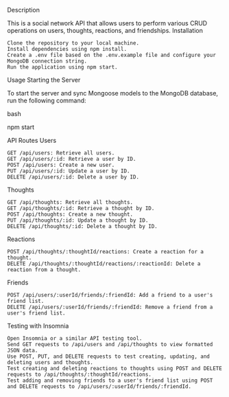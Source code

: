 Description

This is a social network API that allows users to perform various CRUD operations on users, thoughts, reactions, and friendships.
Installation

    Clone the repository to your local machine.
    Install dependencies using npm install.
    Create a .env file based on the .env.example file and configure your MongoDB connection string.
    Run the application using npm start.

Usage
Starting the Server

To start the server and sync Mongoose models to the MongoDB database, run the following command:

bash

npm start

API Routes
Users

    GET /api/users: Retrieve all users.
    GET /api/users/:id: Retrieve a user by ID.
    POST /api/users: Create a new user.
    PUT /api/users/:id: Update a user by ID.
    DELETE /api/users/:id: Delete a user by ID.

Thoughts

    GET /api/thoughts: Retrieve all thoughts.
    GET /api/thoughts/:id: Retrieve a thought by ID.
    POST /api/thoughts: Create a new thought.
    PUT /api/thoughts/:id: Update a thought by ID.
    DELETE /api/thoughts/:id: Delete a thought by ID.

Reactions

    POST /api/thoughts/:thoughtId/reactions: Create a reaction for a thought.
    DELETE /api/thoughts/:thoughtId/reactions/:reactionId: Delete a reaction from a thought.

Friends

    POST /api/users/:userId/friends/:friendId: Add a friend to a user's friend list.
    DELETE /api/users/:userId/friends/:friendId: Remove a friend from a user's friend list.

Testing with Insomnia

    Open Insomnia or a similar API testing tool.
    Send GET requests to /api/users and /api/thoughts to view formatted JSON data.
    Use POST, PUT, and DELETE requests to test creating, updating, and deleting users and thoughts.
    Test creating and deleting reactions to thoughts using POST and DELETE requests to /api/thoughts/:thoughtId/reactions.
    Test adding and removing friends to a user's friend list using POST and DELETE requests to /api/users/:userId/friends/:friendId.